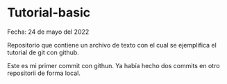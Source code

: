 # Tutorial-basic
Fecha: 24 de mayo del 2022

Repositorio que contiene un archivo de texto con el cual se ejemplifica el tutorial de git con github.

Este es mi primer commit con githun. Ya había hecho dos commits en otro repositorii de forma local.
